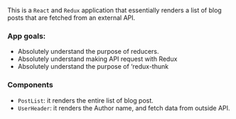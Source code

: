 This is a `React` and `Redux` application that essentially renders a list of blog posts that are fetched from an external API. 

### App goals:   
- Absolutely understand the purpose of reducers.
- Absolutely understand making API request with Redux
- Absolutely understand the purpose of ‘redux-thunk

### Components
- `PostList`:  it renders the entire list of blog post.
- `UserHeader`: it renders the Author name, and fetch data from outside API.
